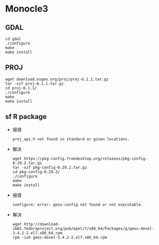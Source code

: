 # Monocle3
## GDAL

    cd gdal
    ./configure
    make
    make install
## PROJ

    wget download.osgeo.org/proj/proj-6.1.1.tar.gz
    tar -xzf proj-6.1.1.tar.gz 
    cd proj-6.1.1/
    ./configure
    make
    make install
## sf R package

* 报错

      proj_api.h not found in standard or given locations.

* 解决

      wget https://pkg-config.freedesktop.org/releases/pkg-config-0.29.2.tar.gz
      tar -xzf pkg-config-0.29.2.tar.gz 
      cd pkg-config-0.29.2/
      ./configure
      make
      make install
* 报错

      configure: error: geos-config not found or not executable.
* 解决

      wget http://download-ib01.fedoraproject.org/pub/epel/7/x86_64/Packages/g/geos-devel-3.4.2-2.el7.x86_64.rpm
      rpm -ivh geos-devel-3.4.2-2.el7.x86_64.rpm



